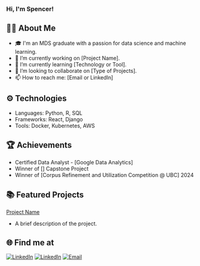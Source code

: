 ### Hi, I'm Spencer!

## 👨‍💻 About Me
- 🎓 I'm an MDS graduate with a passion for data science and machine learning.
- 🔭 I’m currently working on [Project Name].
- 🌱 I’m currently learning [Technology or Tool].
- 👯 I’m looking to collaborate on [Type of Projects].
- 📫 How to reach me: [Email or LinkedIn]

## ⚙️ Technologies
- Languages: Python, R, SQL
- Frameworks: React, Django
- Tools: Docker, Kubernetes, AWS

## 🏆 Achievements
- Certified Data Analyst - [Google Data Analytics]
- Winner of [] Capstone Project
- Winner of [Corpus Refinement and Utilization Competition @ UBC] 2024

## 📚 Featured Projects

[Project Name](link-to-repository)
* A brief description of the project.


## 🌐 Find me at
[![LinkedIn](https://img.shields.io/badge/LinkedIn-0077B5?style=flat&logo=linkedin&logoColor=white)](https://www.linkedin.com/in/sfliao/)
[![LinkedIn](https://img.shields.io/badge/LinkedIn-NicoleTu-blue?style=flat&logo=linkedin)](https://www.linkedin.com/in/nicoletu/)
[![Email](https://img.shields.io/badge/Email-f.liao%40aol.com-orange?style=flat&logo=microsoftoutlook)](mailto:f.liao@aol.com)

